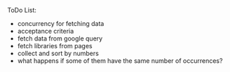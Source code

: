 ToDo List:

- concurrency for fetching data
- acceptance criteria
- fetch data from google query
- fetch libraries from pages
- collect and sort by numbers
- what happens if some of them have the same number of occurrences?